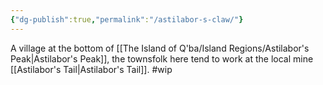 ```yaml
---
{"dg-publish":true,"permalink":"/astilabor-s-claw/"}
---
```



A village at the bottom of [[The Island of Q'ba/Island Regions/Astilabor's Peak\|Astilabor's Peak]], the townsfolk here tend to work at the local mine [[Astilabor's Tail\|Astilabor's Tail]].
#wip 